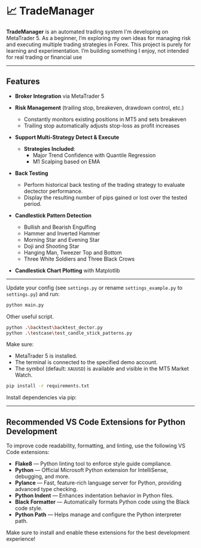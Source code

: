 
# 📈 TradeManager

**TradeManager** is an automated trading system I'm developing on MetaTrader 5. 
As a beginner, I’m exploring my own ideas for managing risk and executing multiple trading strategies in Forex. 
This project is purely for learning and experimentation. 
I’m building something I enjoy, not intended for real trading or financial use

---

## Features

- **Broker Integration** via MetaTrader 5

- **Risk Management** (trailing stop, breakeven, drawdown control, etc.)
  - Constantly monitors existing positions in MT5 and sets breakeven
  - Trailing stop automatically adjusts stop-loss as profit increases

- **Support Multi-Strategy Detect & Execute**
  - **Strategies Included**:
    - Major Trend Confidence with Quantile Regression
    - M1 Scalping based on EMA

- **Back Testing**
  - Perform historical back testing of the trading strategy to evaluate dectector performance.
  - Display the resulting number of pips gained or lost over the tested period.

- **Candlestick Pattern Detection**
  - Bullish and Bearish Engulfing
  - Hammer and Inverted Hammer
  - Morning Star and Evening Star
  - Doji and Shooting Star
  - Hanging Man, Tweezer Top and Bottom
  - Three White Soldiers and Three Black Crows

- **Candlestick Chart Plotting** with Matplotlib

---

Update your config (see `settings.py` or rename `settings_example.py` to `settings.py`) and run:

```bash
python main.py
```

Other useful script.

```bash
python .\backtest\backtest_dector.py
python .\testcase\test_candle_stick_patterns.py
```

Make sure:
- MetaTrader 5 is installed.
- The terminal is connected to the specified demo account.
- The symbol (default: `XAUUSD`) is available and visible in the MT5 Market Watch.

```bash
pip install -r requirements.txt
```
Install dependencies via pip:

---

## Recommended VS Code Extensions for Python Development

To improve code readability, formatting, and linting, use the following VS Code extensions:

- **Flake8** — Python linting tool to enforce style guide compliance.
- **Python** — Official Microsoft Python extension for IntelliSense, debugging, and more.
- **Pylance** — Fast, feature-rich language server for Python, providing advanced type checking.
- **Python Indent** — Enhances indentation behavior in Python files.
- **Black Formatter** — Automatically formats Python code using the Black code style.
- **Python Path** — Helps manage and configure the Python interpreter path.

Make sure to install and enable these extensions for the best development experience!
